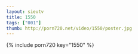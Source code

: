 ```yaml
--- 
layout: sieutv
title: 1550
tags: ["001"]
thumb: http://porn720.net/video/1550/poster.jpg
---
```

{% include porn720 key="1550" %} 
